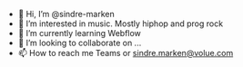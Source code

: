 - 👋 Hi, I’m @sindre-marken
- 👀 I’m interested in music. Mostly hiphop and prog rock
- 🌱 I’m currently learning Webflow
- 💞️ I’m looking to collaborate on ...
- 📫 How to reach me Teams or sindre.marken@volue.com


<!---
sindre-marken/sindre-marken is a ✨ special ✨ repository because its `README.md` (this file) appears on your GitHub profile.
You can click the Preview link to take a look at your changes.
--->
